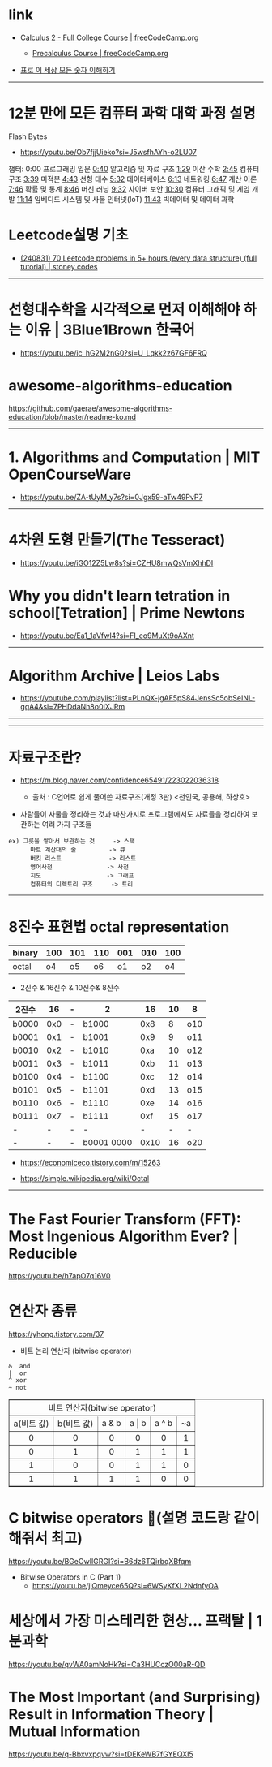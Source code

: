 # link

- [Calculus 2 - Full College Course | freeCodeCamp.org](https://youtu.be/7gigNsz4Oe8?si=nkJSca_STj92pfOy)
  - [Precalculus Course | freeCodeCamp.org](https://youtu.be/eI4an8aSsgw?si=KYTt0ytYOvDa23Xi)

- [표로 이 세상 모든 숫자 이해하기](https://youtu.be/sxPGDJ-uXV0?si=c_M2cW49U1eWMrrp)

<hr />

# 12분 만에 모든 컴퓨터 과학 대학 과정 설명
Flash Bytes
- https://youtu.be/Ob7fjjUieko?si=J5wsfhAYh-o2LU07

챕터:
0:00 프로그래밍 입문
[0:40](https://youtu.be/Ob7fjjUieko?si=pIMGTOphvjEi5A2o&t=40) 알고리즘 및 자료 구조
[1:29](https://youtu.be/Ob7fjjUieko?si=pIMGTOphvjEi5A2o&t=89) 이산 수학
[2:45](https://youtu.be/Ob7fjjUieko?si=pIMGTOphvjEi5A2o&t=165) 컴퓨터 구조
[3:39](https://youtu.be/Ob7fjjUieko?si=pIMGTOphvjEi5A2o&t=219) 미적분
[4:43](https://youtu.be/Ob7fjjUieko?si=pIMGTOphvjEi5A2o&t=283) 선형 대수
[5:32](https://youtu.be/Ob7fjjUieko?si=pIMGTOphvjEi5A2o&t=332) 데이터베이스
[6:13](https://youtu.be/Ob7fjjUieko?si=pIMGTOphvjEi5A2o&t=373) 네트워킹
[6:47](https://youtu.be/Ob7fjjUieko?si=pIMGTOphvjEi5A2o&t=407) 계산 이론
[7:46](https://youtu.be/Ob7fjjUieko?si=pIMGTOphvjEi5A2o&t=466) 확률 및 통계
[8:46](https://youtu.be/Ob7fjjUieko?si=pIMGTOphvjEi5A2o&t=526) 머신 러닝
[9:32](https://youtu.be/Ob7fjjUieko?si=pIMGTOphvjEi5A2o&t=572) 사이버 보안
[10:30](https://youtu.be/Ob7fjjUieko?si=pIMGTOphvjEi5A2o&t=630) 컴퓨터 그래픽 및 게임 개발
[11:14](https://youtu.be/Ob7fjjUieko?si=pIMGTOphvjEi5A2o&t=674) 임베디드 시스템 및 사물 인터넷(IoT)
[11:43](https://youtu.be/Ob7fjjUieko?si=pIMGTOphvjEi5A2o&t=703) 빅데이터 및 데이터 과학

# Leetcode설명 기초

- [(240831) 70 Leetcode problems in 5+ hours (every data structure) (full tutorial) | stoney codes](https://youtu.be/lvO88XxNAzs?si=q70CbbT29GbdpRXh)

<hr />

# 선형대수학을 시각적으로 먼저 이해해야 하는 이유 | 3Blue1Brown 한국어

- https://youtu.be/ic_hG2M2nG0?si=U_Lqkk2z67GF6FRQ

# awesome-algorithms-education
https://github.com/gaerae/awesome-algorithms-education/blob/master/readme-ko.md


<hr>

# 1. Algorithms and Computation | MIT OpenCourseWare
- https://youtu.be/ZA-tUyM_y7s?si=0Jgx59-aTw49PvP7

<hr>

# 4차원 도형 만들기(The Tesseract)
- https://youtu.be/iGO12Z5Lw8s?si=CZHU8mwQsVmXhhDI

# Why you didn't learn tetration in school[Tetration] | Prime Newtons

- https://youtu.be/Ea1_1aVfwl4?si=FI_eo9MuXt9oAXnt

<hr>

# Algorithm Archive | Leios Labs
- https://youtube.com/playlist?list=PLnQX-jgAF5pS84JensSc5obSeINL-gqA4&si=7PHDdaNh8o0IXJRm

<hr>


<hr>

# 자료구조란?
- https://m.blog.naver.com/confidence65491/223022036318
  - 출처 : C언어로 쉽게 풀어쓴 자료구조(개정 3판) <천인국, 공용해, 하상호>

- 사람들이 사물을 정리하는 것과 마찬가지로 프로그램에서도 자료들을 정리하여 보관하는 여러 가지 구조들
​
```
ex) 그릇을 쌓아서 보관하는 것     -> 스택
      마트 계산대의 줄         -> 큐
      버킷 리스트             -> 리스트
      영어사전               -> 사전
      지도                  -> 그래프
      컴퓨터의 디렉토리 구조     -> 트리
```

<hr>

# 8진수 표현법 octal representation

|binary|100|101|110|001|010|100|
|-|-|-|-|-|-|-|
|octal|o4|o5|o6|o1|o2|o4|


- 2진수 & 16진수 & 10진수& 8진수

|2진수|16|-|2|16|10|8|
|-|-|-|-|-|-|-|
b0000|0x0|-|b1000|0x8|8|o10|
b0001|0x1|-|b1001|0x9|9|o11|
b0010|0x2|-|b1010|0xa|10|o12|
b0011|0x3|-|b1011|0xb|11|o13|
b0100|0x4|-|b1100|0xc|12|o14|
b0101|0x5|-|b1101|0xd|13|o15|
b0110|0x6|-|b1110|0xe|14|o16|
b0111|0x7|-|b1111|0xf|15|o17|
-|-|-|-|-|-|-|
-|-|-|b0001 0000|0x10|16|o20|


- https://economiceco.tistory.com/m/15263

- https://simple.wikipedia.org/wiki/Octal

<hr>

# The Fast Fourier Transform (FFT): Most Ingenious Algorithm Ever? | Reducible

https://youtu.be/h7apO7q16V0

# 연산자 종류

https://yhong.tistory.com/37

- 비트 논리 연산자 (bitwise operator)

```
&  and
|  or 
^ xor
~ not
```

<table border="1">
    <tr>
    <td colspan="6" align="center">비트 연산자(bitwise operator)</td>
    </tr>
    <tr align="center">
        <td>a(비트 값)</td>
        <td>b(비트 값)</td>
        <td>a & b</td>
        <td>a | b</td>
        <td>a ^ b</td>
        <td>~a</td>
    </tr>
    <tr align="center">
        <td>0</td>
        <td>0</td>
        <td>0</td>
        <td>0</td>
        <td>0</td>
        <td>1</td>
    </tr>
    <tr align="center">
        <td>0</td>
        <td>1</td>
        <td>0</td>
        <td>1</td>
        <td>1</td>
        <td>1</td>
    </tr>
    <tr align="center">
        <td>1</td>
        <td>0</td>
        <td>0</td>
        <td>1</td>
        <td>1</td>
        <td>0</td>
    </tr>
    <tr align="center">
        <td>1</td>
        <td>1</td>
        <td>1</td>
        <td>1</td>
        <td>0</td>
        <td>0</td>
    </tr>
</table>

# C bitwise operators 🔣(설명 코드랑 같이 해줘서 최고)
https://youtu.be/BGeOwlIGRGI?si=B6dz6TQirbqXBfqm

- Bitwise Operators in C (Part 1)
  - https://youtu.be/jlQmeyce65Q?si=6WSyKfXL2NdnfyOA


# 세상에서 가장 미스테리한 현상... 프랙탈 | 1분과학

https://youtu.be/qvWA0amNoHk?si=Ca3HUCczO00aR-QD

# The Most Important (and Surprising) Result in Information Theory | Mutual Information

https://youtu.be/q-Bbxvxpqvw?si=tDEKeWB7fGYEQXI5

